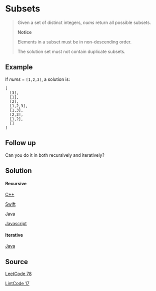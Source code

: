 # Subsets

> Given a set of distinct integers, _nums_ return all possible subsets.
>
> __Notice__
>
> Elements in a subset must be in non-descending order.
>
> The solution set must not contain duplicate subsets.

## Example

If _nums_ = `[1,2,3]`, a solution is:

```
[
  [3],
  [1],
  [2],
  [1,2,3],
  [1,3],
  [2,3],
  [1,2],
  []
]
```

## Follow up

Can you do it in both recursively and iteratively?

## Solution

#### Recursive

[C++](solution1.cpp)

[Swift](solution1.swift)

[Java](solution1.java)

[Javascript](solution1.js)

#### Iterative

[Java](solution2.java)

## Source

[LeetCode 78](https://leetcode.com/problems/subsets/)

[LintCode 17](https://www.lintcode.com/en/problem/subsets/)
